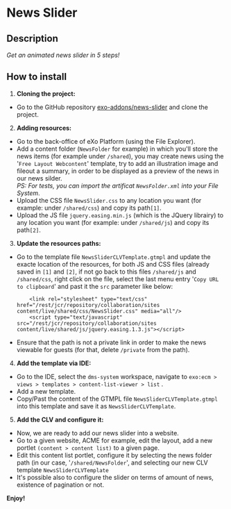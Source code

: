 News Slider
===========
Description
--
*Get an animated news slider in 5 steps!*

How to install
--
1. **Cloning the project:** 
  * Go to the GitHub repository [exo-addons/news-slider](http://github.com/exo-addons/news-slider "exo-addons/news-slider") and clone the project.



2. **Adding resources:** 
  * Go to the back-office of eXo Platform (using the File Explorer). 
  * Add a content folder (`NewsFolder` for example) in which you'll store the news items (for example under `/shared`), you may create news using the '`Free Layout Webcontent`' template, try to add an illustration image and fileout a summary, in order to be displayed as a preview of the news in our news silder.  
    _PS: For tests, you can import the artificat `NewsFolder.xml` into your File System_.
  * Upload the CSS file `NewsSlider.css` to any location you want (for example: under `/shared/css`) and copy its path`[1]`.
  * Upload the JS file `jquery.easing.min.js` (which is the JQuery librairy) to any location you want (for example: under `/shared/js`) and copy its path`[2]`.       


 
3. **Update the resources paths:** 
  * Go to the template file `NewsSliderCLVTemplate.gtmpl` and update the exacte location of the resources, for both JS and CSS files (already saved in `[1]` and `[2]`, if not go back to this files `/shared/js` and `/shared/css`, right click on the file, select the last menu entry  '`Copy URL to clipboard`'  and past it the `src` parameter like below:
                    
            <link rel="stylesheet" type="text/css" href="/rest/jcr/repository/collaboration/sites content/live/shared/css/NewsSlider.css" media="all"/>
            <script type="text/javascript" src="/rest/jcr/repository/collaboration/sites content/live/shared/js/jquery.easing.1.3.js"></script>
  * Ensure that the path is not a private link in order to make the news viewable for guests (for that, delete `/private` from the path).


4. **Add the template via IDE:** 
  * Go to the IDE, select the `dms-system` workspace, navigate to  `exo:ecm > views > templates > content-list-viewer > list`  .
  * Add a new template.
  * Copy/Past the content of the GTMPL file `NewsSliderCLVTemplate.gtmpl` into this template and save it as `NewsSliderCLVTemplate`.



5. **Add the CLV and configure it:**
  * Now, we are ready to add our news slider into a website.
  * Go to a given website, ACME for example, edit the layout, add a new portlet `(content > content list)` to a given page.
  * Edit this content list portlet, configure it by selecting the news folder path (in our case, '`/shared/NewsFolder`', and selecting our new CLV template `NewsSliderCLVTemplate`
  * It's possible also to configure the slider on terms of amount of news, existence of pagination or not.

**Enjoy!**